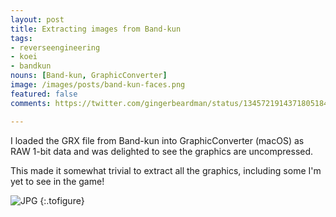 ```yaml
---
layout: post
title: Extracting images from Band-kun
tags:
- reverseengineering
- koei
- bandkun
nouns: [Band-kun, GraphicConverter]
image: /images/posts/band-kun-faces.png
featured: false
comments: https://twitter.com/gingerbeardman/status/1345721914371805184

---
```

I loaded the GRX file from Band-kun into GraphicConverter (macOS) as RAW 1-bit data and was delighted to see the graphics are uncompressed.

This made it somewhat trivial to extract all the graphics, including some I'm yet to see in the game!

![JPG](https://pbs.twimg.com/media/Eqz2NbCXIAAf8O5.jpg "GraphicConverter RAW import dialog")
{:.tofigure}

